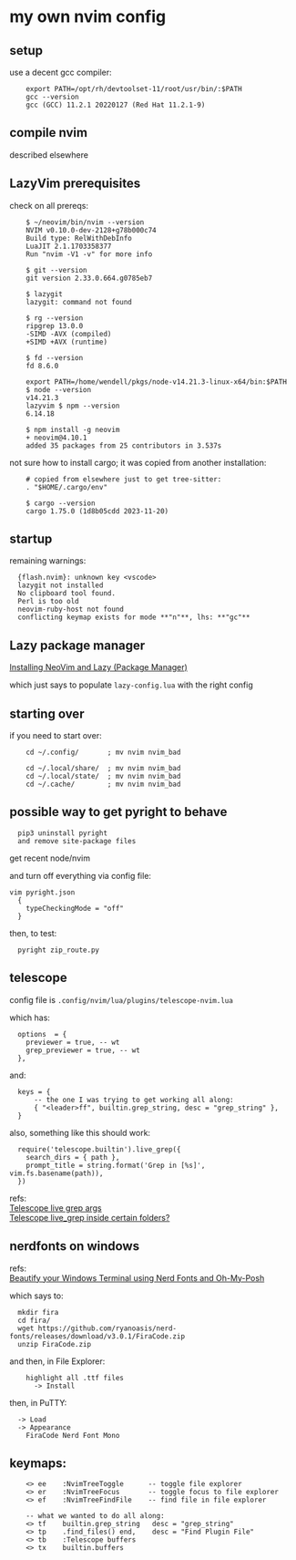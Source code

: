 # my own nvim config

## setup

use a decent gcc compiler:
```
    export PATH=/opt/rh/devtoolset-11/root/usr/bin/:$PATH
    gcc --version
    gcc (GCC) 11.2.1 20220127 (Red Hat 11.2.1-9)
```

## compile nvim

described elsewhere


## LazyVim prerequisites

check on all prereqs:
```
    $ ~/neovim/bin/nvim --version
    NVIM v0.10.0-dev-2128+g78b000c74
    Build type: RelWithDebInfo
    LuaJIT 2.1.1703358377
    Run "nvim -V1 -v" for more info
```

```
    $ git --version
    git version 2.33.0.664.g0785eb7
```

```
    $ lazygit
    lazygit: command not found
```

```
    $ rg --version
    ripgrep 13.0.0
    -SIMD -AVX (compiled)
    +SIMD +AVX (runtime)
```

```
    $ fd --version
    fd 8.6.0
```

```
    export PATH=/home/wendell/pkgs/node-v14.21.3-linux-x64/bin:$PATH
    $ node --version
    v14.21.3
    lazyvim $ npm --version
    6.14.18
```

```
    $ npm install -g neovim
    + neovim@4.10.1
    added 35 packages from 25 contributors in 3.537s
```

not sure how to install cargo; it was copied from another installation:
```
    # copied from elsewhere just to get tree-sitter:
    . "$HOME/.cargo/env"

    $ cargo --version
    cargo 1.75.0 (1d8b05cdd 2023-11-20)
```

## startup

remaining warnings:

```
  {flash.nvim}: unknown key <vscode>
  lazygit not installed
  No clipboard tool found.
  Perl is too old
  neovim-ruby-host not found
  conflicting keymap exists for mode **"n"**, lhs: **"gc"**
```


## Lazy package manager

[Installing NeoVim and Lazy (Package Manager)](https://medium.com/@shaikzahid0713/installing-neovim-and-packer-package-manager-for-neovim-30e166f8495a)

which just says to populate `lazy-config.lua` with the right config

## starting over

if you need to start over:

```
    cd ~/.config/       ; mv nvim nvim_bad

    cd ~/.local/share/  ; mv nvim nvim_bad
    cd ~/.local/state/  ; mv nvim nvim_bad
    cd ~/.cache/        ; mv nvim nvim_bad
```

## possible way to get pyright to behave

```
  pip3 uninstall pyright
  and remove site-package files
```

get recent node/nvim

and turn off everything via config file:
```
vim pyright.json
  {
    typeCheckingMode = "off"
  }
```

then, to test:

```
  pyright zip_route.py
```

## telescope

config file is `.config/nvim/lua/plugins/telescope-nvim.lua`

which has:
```
  options  = {
    previewer = true, -- wt
    grep_previewer = true, -- wt
  },
```
and:
```
  keys = {
      -- the one I was trying to get working all along:
      { "<leader>ff", builtin.grep_string, desc = "grep_string" },
  }
```

also, something like this should work:
```
  require('telescope.builtin').live_grep({
    search_dirs = { path },
    prompt_title = string.format('Grep in [%s]', vim.fs.basename(path)),
  })
```

refs:
<br/>
[Telescope live grep args](https://github.com/nvim-telescope/telescope-live-grep-args.nvim)
<br/>
[Telescope live_grep inside certain folders?](https://www.reddit.com/r/neovim/comments/xj784v/telescope_live_grep_inside_certain_folders/)


## nerdfonts on windows

refs:
<br/>
[Beautify your Windows Terminal using Nerd Fonts and Oh-My-Posh](https://medium.com/@vedantkadam541/beautify-your-windows-terminal-using-nerd-fonts-and-oh-my-posh-4f4393f097)

which says to:
```
  mkdir fira
  cd fira/
  wget https://github.com/ryanoasis/nerd-fonts/releases/download/v3.0.1/FiraCode.zip
  unzip FiraCode.zip
```

and then, in File Explorer:

```
    highlight all .ttf files
      -> Install
```

then, in PuTTY:

```
  -> Load
  -> Appearance
    FiraCode Nerd Font Mono
```

## keymaps:

~~~
    <> ee    :NvimTreeToggle      -- toggle file explorer
    <> er    :NvimTreeFocus       -- toggle focus to file explorer
    <> ef    :NvimTreeFindFile    -- find file in file explorer

    -- what we wanted to do all along:
    <> tf    builtin.grep_string   desc = "grep_string"
    <> tp    .find_files() end,    desc = "Find Plugin File"
    <> tb    :Telescope buffers
    <> tx    builtin.buffers
~~~

